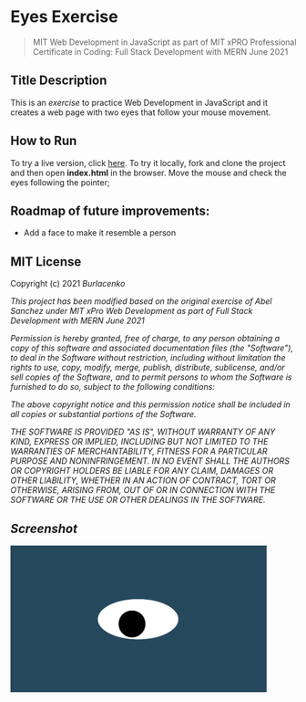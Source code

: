 # Eyes Exercise
>MIT Web Development in JavaScript as part of MIT xPRO Professional Certificate in Coding: Full Stack Development with MERN June 2021

<h2>Title Description</h2>
<p>This is an <em>exercise</em> to practice Web Development in JavaScript and it creates a web page with two eyes that follow your mouse movement.</p>

<h2>How to Run</h2>
To try a live version, click <a href="https://burlacenko.github.io/EyesMovement/index.html">here</a>. To try it locally, fork and clone the project and then open <strong>index.html</strong> in the browser.
Move the mouse and check the eyes following the pointer;

<h2>Roadmap of future improvements:</h2>
<ul>
<li>Add a face to make it resemble a person</li>
</ul>

<h2>MIT License</h2>
Copyright (c) 2021 <em>Burlacenko<em>

This project has been modified based on the original exercise of <em>Abel Sanchez<em>
under MIT xPro Web Development as part of Full Stack Development with MERN June 2021

Permission is hereby granted, free of charge, to any person obtaining a copy
of this software and associated documentation files (the "Software"), to deal
in the Software without restriction, including without limitation the rights
to use, copy, modify, merge, publish, distribute, sublicense, and/or sell
copies of the Software, and to permit persons to whom the Software is
furnished to do so, subject to the following conditions:

The above copyright notice and this permission notice shall be included in all
copies or substantial portions of the Software.

THE SOFTWARE IS PROVIDED "AS IS", WITHOUT WARRANTY OF ANY KIND, EXPRESS OR
IMPLIED, INCLUDING BUT NOT LIMITED TO THE WARRANTIES OF MERCHANTABILITY,
FITNESS FOR A PARTICULAR PURPOSE AND NONINFRINGEMENT. IN NO EVENT SHALL THE
AUTHORS OR COPYRIGHT HOLDERS BE LIABLE FOR ANY CLAIM, DAMAGES OR OTHER
LIABILITY, WHETHER IN AN ACTION OF CONTRACT, TORT OR OTHERWISE, ARISING FROM,
OUT OF OR IN CONNECTION WITH THE SOFTWARE OR THE USE OR OTHER DEALINGS IN THE
SOFTWARE.
	
<h2>Screenshot</h2>
<img src= "oneeye.png" width='450'/>

